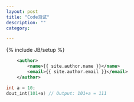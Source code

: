 ```yaml
---
layout: post
title: "Code测试"
description: ""
category: 

---
```

{% include JB/setup %}

```xml
    <author>
        <name>{{ site.author.name }}</name>
        <email>{{ site.author.email }}</email>
    </author>
```

```c
int a = 10;
dout_int(101+a)	// Output: 101+a = 111
```
